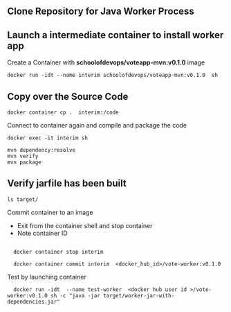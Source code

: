 ## Clone Repository for Java Worker Process

## Launch a intermediate container to install worker app 

Create a Container with  **schoolofdevops/voteapp-mvn:v0.1.0** image 

```
docker run -idt --name interim schoolofdevops/voteapp-mvn:v0.1.0  sh

```

## Copy over the Source Code


```
docker container cp .  interim:/code

```

Connect to container again and compile and package the code 


```
docker exec -it interim sh 

mvn dependency:resolve
mvn verify
mvn package

```

## Verify jarfile has been built 

```
ls target/

```


Commit  container to an image
 
  * Exit from the container shell and stop container
  * Note container ID 

```
   
  docker container stop interim 
  
  docker container commit interim  <docker_hub_id>/vote-worker:v0.1.0

```

Test by launching container 

```
  docker run -idt  --name test-worker  <docker hub user id >/vote-worker:v0.1.0 sh -c "java -jar target/worker-jar-with-dependencies.jar"
```



